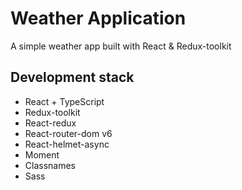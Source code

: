 # Weather Application

A simple weather app built with React & Redux-toolkit

## Development stack

- React + TypeScript
- Redux-toolkit
- React-redux
- React-router-dom v6
- React-helmet-async
- Moment
- Classnames
- Sass
